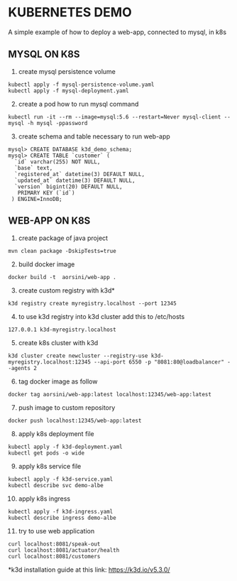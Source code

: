 # KUBERNETES DEMO

A simple example of how to deploy a web-app, connected to mysql, in k8s

## MYSQL ON K8S

1. create mysql persistence volume

```shell
kubectl apply -f mysql-persistence-volume.yaml
kubectl apply -f mysql-deployment.yaml
```

2. create a pod how to run mysql command
```shell
kubectl run -it --rm --image=mysql:5.6 --restart=Never mysql-client -- mysql -h mysql -ppassword
```

3. create schema and table necessary to run web-app

```shell
mysql> CREATE DATABASE k3d_demo_schema;
mysql> CREATE TABLE `customer` (
  `id` varchar(255) NOT NULL,
  `base` text,
  `registered_at` datetime(3) DEFAULT NULL,
  `updated_at` datetime(3) DEFAULT NULL,
  `version` bigint(20) DEFAULT NULL,
   PRIMARY KEY (`id`)
 ) ENGINE=InnoDB;
```

## WEB-APP ON K8S

1. create package of java project

```shell
mvn clean package -DskipTests=true 
```

2. build docker image

```shell
docker build -t  aorsini/web-app . 
```

3. create custom registry with k3d*

```shell 
k3d registry create myregistry.localhost --port 12345 
```

4. to use k3d registry into k3d cluster add this to /etc/hosts

```shell 
127.0.0.1 k3d-myregistry.localhost 
```

5. create k8s cluster with k3d

```shell 
k3d cluster create newcluster --registry-use k3d-myregistry.localhost:12345 --api-port 6550 -p "8081:80@loadbalancer" --agents 2 
```

6. tag docker image as follow

```shell 
docker tag aorsini/web-app:latest localhost:12345/web-app:latest 
```

7. push image to custom repository

```shell 
docker push localhost:12345/web-app:latest 
```

8. apply k8s deployment file

```shell 
kubectl apply -f k3d-deployment.yaml 
kubectl get pods -o wide
``` 

9.  apply k8s service file

```shell
kubectl apply -f k3d-service.yaml
kubectl describe svc demo-albe
```

10. apply k8s ingress

```shell
kubectl apply -f k3d-ingress.yaml
kubectl describe ingress demo-albe
```
11.  try to use web application

```shell 
curl localhost:8081/speak-out
curl localhost:8081/actuator/health
curl localhost:8081/customers 
```


*k3d installation guide at this link: https://k3d.io/v5.3.0/
